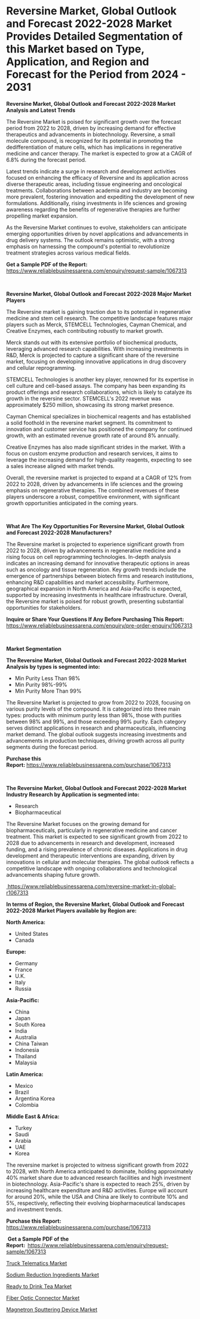 <p><h1>Reversine Market, Global Outlook and Forecast 2022-2028 Market Provides Detailed Segmentation of this Market based on Type, Application, and Region and Forecast for the Period from 2024 - 2031</h1></p><p><strong>Reversine Market, Global Outlook and Forecast 2022-2028 Market Analysis and Latest Trends</strong></p>
<p><p>The Reversine Market is poised for significant growth over the forecast period from 2022 to 2028, driven by increasing demand for effective therapeutics and advancements in biotechnology. Reversine, a small molecule compound, is recognized for its potential in promoting the dedifferentiation of mature cells, which has implications in regenerative medicine and cancer therapy. The market is expected to grow at a CAGR of 6.8% during the forecast period.</p><p>Latest trends indicate a surge in research and development activities focused on enhancing the efficacy of Reversine and its application across diverse therapeutic areas, including tissue engineering and oncological treatments. Collaborations between academia and industry are becoming more prevalent, fostering innovation and expediting the development of new formulations. Additionally, rising investments in life sciences and growing awareness regarding the benefits of regenerative therapies are further propelling market expansion. </p><p>As the Reversine Market continues to evolve, stakeholders can anticipate emerging opportunities driven by novel applications and advancements in drug delivery systems. The outlook remains optimistic, with a strong emphasis on harnessing the compound's potential to revolutionize treatment strategies across various medical fields.</p></p>
<p><strong>Get a Sample PDF of the Report:&nbsp;</strong> <a href="https://www.reliablebusinessarena.com/enquiry/request-sample/1067313?utm_campaign=1763&utm_medium=2&utm_source=Github&utm_content=ia&utm_term=18102024&utm_id=reversine-market-global-outlook-and-forecast-2022-2028">https://www.reliablebusinessarena.com/enquiry/request-sample/1067313</a></p>
<p>&nbsp;</p>
<p><strong>Reversine Market, Global Outlook and Forecast 2022-2028 Major Market Players</strong></p>
<p><p>The Reversine market is gaining traction due to its potential in regenerative medicine and stem cell research. The competitive landscape features major players such as Merck, STEMCELL Technologies, Cayman Chemical, and Creative Enzymes, each contributing robustly to market growth.</p><p>Merck stands out with its extensive portfolio of biochemical products, leveraging advanced research capabilities. With increasing investments in R&D, Merck is projected to capture a significant share of the reversine market, focusing on developing innovative applications in drug discovery and cellular reprogramming.</p><p>STEMCELL Technologies is another key player, renowned for its expertise in cell culture and cell-based assays. The company has been expanding its product offerings and research collaborations, which is likely to catalyze its growth in the reversine sector. STEMCELL's 2022 revenue was approximately $250 million, showcasing its strong market presence.</p><p>Cayman Chemical specializes in biochemical reagents and has established a solid foothold in the reversine market segment. Its commitment to innovation and customer service has positioned the company for continued growth, with an estimated revenue growth rate of around 8% annually.</p><p>Creative Enzymes has also made significant strides in the market. With a focus on custom enzyme production and research services, it aims to leverage the increasing demand for high-quality reagents, expecting to see a sales increase aligned with market trends.</p><p>Overall, the reversine market is projected to expand at a CAGR of 12% from 2022 to 2028, driven by advancements in life sciences and the growing emphasis on regenerative therapies. The combined revenues of these players underscore a robust, competitive environment, with significant growth opportunities anticipated in the coming years.</p></p>
<p>&nbsp;</p>
<p><strong>What Are The Key Opportunities For Reversine Market, Global Outlook and Forecast 2022-2028 Manufacturers?</strong></p>
<p><p>The Reversine market is projected to experience significant growth from 2022 to 2028, driven by advancements in regenerative medicine and a rising focus on cell reprogramming technologies. In-depth analysis indicates an increasing demand for innovative therapeutic options in areas such as oncology and tissue regeneration. Key growth trends include the emergence of partnerships between biotech firms and research institutions, enhancing R&D capabilities and market accessibility. Furthermore, geographical expansion in North America and Asia-Pacific is expected, supported by increasing investments in healthcare infrastructure. Overall, the Reversine market is poised for robust growth, presenting substantial opportunities for stakeholders.</p></p>
<p><strong>Inquire or Share Your Questions If Any Before Purchasing This Report:</strong> <a href="https://www.reliablebusinessarena.com/enquiry/pre-order-enquiry/1067313?utm_campaign=1763&utm_medium=2&utm_source=Github&utm_content=ia&utm_term=18102024&utm_id=reversine-market-global-outlook-and-forecast-2022-2028">https://www.reliablebusinessarena.com/enquiry/pre-order-enquiry/1067313</a></p>
<p>&nbsp;</p>
<p><strong>Market Segmentation</strong></p>
<p><strong>The Reversine Market, Global Outlook and Forecast 2022-2028 Market Analysis by types is segmented into:</strong></p>
<p><ul><li>Min Purity Less Than 98%</li><li>Min Purity 98%-99%</li><li>Min Purity More Than 99%</li></ul></p>
<p><p>The Reversine Market is projected to grow from 2022 to 2028, focusing on various purity levels of the compound. It is categorized into three main types: products with minimum purity less than 98%, those with purities between 98% and 99%, and those exceeding 99% purity. Each category serves distinct applications in research and pharmaceuticals, influencing market demand. The global outlook suggests increasing investments and advancements in production techniques, driving growth across all purity segments during the forecast period.</p></p>
<p><strong>Purchase this Report:&nbsp;</strong><a href="https://www.reliablebusinessarena.com/purchase/1067313?utm_campaign=1763&utm_medium=2&utm_source=Github&utm_content=ia&utm_term=18102024&utm_id=reversine-market-global-outlook-and-forecast-2022-2028">https://www.reliablebusinessarena.com/purchase/1067313</a></p>
<p>&nbsp;</p>
<p><strong>The Reversine Market, Global Outlook and Forecast 2022-2028 Market Industry Research by Application is segmented into:</strong></p>
<p><ul><li>Research</li><li>Biopharmaceutical</li></ul></p>
<p><p>The Reversine Market focuses on the growing demand for biopharmaceuticals, particularly in regenerative medicine and cancer treatment. This market is expected to see significant growth from 2022 to 2028 due to advancements in research and development, increased funding, and a rising prevalence of chronic diseases. Applications in drug development and therapeutic interventions are expanding, driven by innovations in cellular and molecular therapies. The global outlook reflects a competitive landscape with ongoing collaborations and technological advancements shaping future growth.</p></p>
<p><a href="https://www.reliablebusinessarena.com/reversine-market-in-global-r1067313?utm_campaign=1763&utm_medium=2&utm_source=Github&utm_content=ia&utm_term=18102024&utm_id=reversine-market-global-outlook-and-forecast-2022-2028">&nbsp;https://www.reliablebusinessarena.com/reversine-market-in-global-r1067313</a></p>
<p><strong>In terms of Region, the Reversine Market, Global Outlook and Forecast 2022-2028 Market Players available by Region are:</strong></p>
<p>
    <p> <strong> North America: </strong>
        <ul>
            <li>United States</li>
            <li>Canada</li>
        </ul>
        </p> 
    <p> <strong> Europe: </strong>
        <ul>
            <li>Germany</li>
            <li>France</li>
            <li>U.K.</li>
            <li>Italy</li>
            <li>Russia</li>
        </ul>
        </p> 
    <p> <strong> Asia-Pacific: </strong>
        <ul>
            <li>China</li>
            <li>Japan</li>
            <li>South Korea</li>
            <li>India</li>
            <li>Australia</li>
            <li>China Taiwan</li>
            <li>Indonesia</li>
            <li>Thailand</li>
            <li>Malaysia</li>
        </ul>
        </p> 
    <p> <strong> Latin America: </strong>
        <ul>
            <li>Mexico</li>
            <li>Brazil</li>
            <li>Argentina Korea</li>
            <li>Colombia</li>
        </ul>
        </p> 
    <p> <strong> Middle East & Africa: </strong>
        <ul>
            <li>Turkey</li>
            <li>Saudi</li>
            <li>Arabia</li>
            <li>UAE</li>
            <li>Korea</li>
        </ul>
    </p>
    </p>
<p><p>The reversine market is projected to witness significant growth from 2022 to 2028, with North America anticipated to dominate, holding approximately 40% market share due to advanced research facilities and high investment in biotechnology. Asia-Pacific's share is expected to reach 25%, driven by increasing healthcare expenditure and R&D activities. Europe will account for around 20%, while the USA and China are likely to contribute 10% and 5%, respectively, reflecting their evolving biopharmaceutical landscapes and investment trends.</p></p>
<p><strong>Purchase this Report: </strong><a href="https://www.reliablebusinessarena.com/purchase/1067313?utm_campaign=1763&utm_medium=2&utm_source=Github&utm_content=ia&utm_term=18102024&utm_id=reversine-market-global-outlook-and-forecast-2022-2028">https://www.reliablebusinessarena.com/purchase/1067313</a></p>
<p>&nbsp;<strong>Get a Sample PDF of the Report:&nbsp;&nbsp;</strong><a href="https://www.reliablebusinessarena.com/enquiry/request-sample/1067313?utm_campaign=1763&utm_medium=2&utm_source=Github&utm_content=ia&utm_term=18102024&utm_id=reversine-market-global-outlook-and-forecast-2022-2028">https://www.reliablebusinessarena.com/enquiry/request-sample/1067313</a></p>
<p><strong></strong></p>
<p><p><a href="https://www.linkedin.com/pulse/truck-telematics-market-research-report-2024-2031-research-agenda-zmsae?utm_campaign=1763&utm_medium=2&utm_source=Github&utm_content=ia&utm_term=18102024&utm_id=reversine-market-global-outlook-and-forecast-2022-2028">Truck Telematics Market</a></p><p><a href="https://www.linkedin.com/pulse/global-sodium-reduction-ingredients-market-share-growth-opportunities-0rsnf?utm_campaign=1763&utm_medium=2&utm_source=Github&utm_content=ia&utm_term=18102024&utm_id=reversine-market-global-outlook-and-forecast-2022-2028">Sodium Reduction Ingredients Market</a></p><p><a href="https://www.linkedin.com/pulse/ready-drink-tea-industry-sector-market-dynamics-future-scenarios-utauf?utm_campaign=1763&utm_medium=2&utm_source=Github&utm_content=ia&utm_term=18102024&utm_id=reversine-market-global-outlook-and-forecast-2022-2028">Ready to Drink Tea Market</a></p><p><a href="https://www.linkedin.com/pulse/fiber-optic-connector-market-forecast-global-trends-analysis-from-onwcf?utm_campaign=1763&utm_medium=2&utm_source=Github&utm_content=ia&utm_term=18102024&utm_id=reversine-market-global-outlook-and-forecast-2022-2028">Fiber Optic Connector Market</a></p><p><a href="https://issuu.com/reportprime-2/docs/magnetron-sputtering-device-market-_8c4e65ca34bd9e?utm_campaign=1763&utm_medium=2&utm_source=Github&utm_content=ia&utm_term=18102024&utm_id=reversine-market-global-outlook-and-forecast-2022-2028">Magnetron Sputtering Device Market</a></p></p>